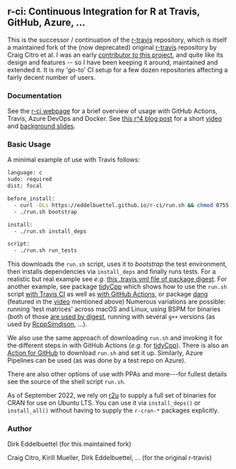 
## r-ci: Continuous Integration for R at Travis, GitHub, Azure, ...

This is the successor / continuation of the [r-travis](https://github.com/eddelbuettel/r-travis)
repository, which is itself a maintained fork of the (now deprecated) original
[r-travis](https://github.com/craigcitro/r-travis) repository by Craig Citro et al.  I was an early
[contributor to this project](https://github.com/craigcitro/r-travis/graphs/contributors), and quite
like its design and features -- so I have been keeping it around, maintained and extended it. It is
my 'go-to' CI setup for a few dozen repositories affecting a fairly decent number of users.

### Documentation

See the [r-ci webpage](https://eddelbuettel.github.io/r-ci) for a brief overview of usage with
GitHub Actions, Travis, Azure DevOps and Docker. See [this r^4 blog
post](http://dirk.eddelbuettel.com/blog/2021/01/07#032_portable_ci_with_r-ci) for a short
[video](https://youtu.be/W5yYkfFKBG4) and [background
slides](https://dirk.eddelbuettel.com/papers/r4_portable_ci.pdf).


### Basic Usage 

A minimal example of use with Travis follows:

```sh
language: c
sudo: required
dist: focal

before_install:
  - curl -OLs https://eddelbuettel.github.io/r-ci/run.sh && chmod 0755 run.sh
  - ./run.sh bootstrap

install:
  - ./run.sh install_deps

script:
  - ./run.sh run_tests
```

This downloads the `run.sh` script, uses it to _bootstrap_ the test environment, then installs
dependencies via `install_deps` and finally runs tests. For a realistic but real example see _e.g._
[this .travis.yml file of package
digest](https://github.com/eddelbuettel/digest/blob/master/.travis.yml).  For another example, see
package [tidyCpp](https://github.com/eddelbuettel/tidycpp/) which shows how to use the `run.sh`
script [with Travis CI](https://github.com/eddelbuettel/tidycpp/blob/master/.travis.yml) as well as
[with GitHub
Actions](https://github.com/eddelbuettel/tidycpp/blob/master/.github/workflows/R-CMD-check.yaml), or
package [dang](https://github.com/eddelbuettel/tidycpp/) (featured in the
[video](https://youtu.be/W5yYkfFKBG4) mentioned above) Numerous variations are possible: running
'test matrices' across macOS and Linux, using BSPM for binaries (both of those [are used by
digest](https://github.com/eddelbuettel/digest/blob/master/.travis.yml), running with several `g++`
versions (as used by
[RcppSimdjson](https://github.com/eddelbuettel/rcppsimdjson/blob/master/.travis.yml), ...).

We also use the same approach of downloading `run.sh` and invoking it for the different steps in
with GitHub Actions (_e.g._ for
[tidyCpp](https://github.com/eddelbuettel/tidycpp/blob/master/.github/workflows/R-CMD-check.yaml)). There
is also an [Action for
GitHub](https://github.com/eddelbuettel/github-actions/tree/master/r-ci-setup) to download `run.sh`
and set it up. Similarly, Azure Pipelines can be used (as was done by a test repo on Azure).

There are also other options of use with PPAs and more---for fullest details see the source of the
shell script `run.sh`.

As of September 2022, we rely on [r2u](https://eddelbuettel.github.io/r2u/) to supply a full set of
binaries for CRAN for use on Ubuntu LTS. You can use it via `install_deps()` or `install_all()`
without having to supply the `r-cran-*` packages explicitly.

### Author

Dirk Eddelbuettel (for this maintained fork)

Craig Citro, Kirill Mueller, Dirk Eddelbuettel, ... (for the original r-travis)


